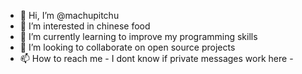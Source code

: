 - 👋 Hi, I’m @machupitchu
- 👀 I’m interested in chinese food
- 🌱 I’m currently learning to improve my programming skills
- 💞️ I’m looking to collaborate on open source projects
- 📫 How to reach me - I dont know if private messages work here -

<!---
machupitchu/machupitchu is a ✨ special ✨ repository because its `README.md` (this file) appears on your GitHub profile.
You can click the Preview link to take a look at your changes.
--->
